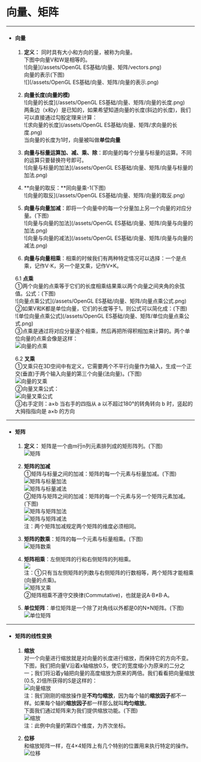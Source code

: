 # 向量、矩阵
---
* #### 向量

   1. **定义：** 同时具有大小和方向的量，被称为向量。  
   下图中向量V和W是相等的。  
   ![向量](/assets/OpenGL ES基础/向量、矩阵/vectors.png)  
   向量的表示\(下图\)  
   ![](/assets/OpenGL ES基础/向量、矩阵/向量的表示.png)

   2. **向量长度\(向量的模\)**  
   ![向量的长度](/assets/OpenGL ES基础/向量、矩阵/向量的长度.png)  
   两条边（x和y）是已知的，如果希望知道向量的长度\(斜边的长度\)，我们可以直接通过勾股定理来计算：  
   ![求向量的长度](/assets/OpenGL ES基础/向量、矩阵/求向量的长度.png)  
   当向量的长度为1时，向量被叫做**单位向量**

   3. **向量与标量运算加、减、乘、除**：即向量的每个分量与标量的运算。不同的运算只要替换符号即可。  
   ![向量与标量的加法](/assets/OpenGL ES基础/向量、矩阵/向量与标量的加法.png)

   4. **向量的取反：**同向量乘-1\(下图\)  
   ![向量的取反](/assets/OpenGL ES基础/向量、矩阵/向量的取反.png)

   5. **向量与向量加减**：即将一个向量中的每一个分量加上另一个向量的对应分量。\(下图\)  
   ![向量与向量的加法](/assets/OpenGL ES基础/向量、矩阵/向量与向量的加法.png)  
   ![向量与向量的减法](/assets/OpenGL ES基础/向量、矩阵/向量与向量的减法.png)
   
   6. **向量与向量相乘**：相乘的时候我们有两种特定情况可以选择：一个是点乘，记作V⋅K，另一个是叉乘，记作V×K。
   
   6.1 **点乘**  
   ①两个向量的点乘等于它们的长度相乘结果乘以两个向量之间夹角的余弦值。公式：\(下图\)  
   ![向量点乘公式](/assets/OpenGL ES基础/向量、矩阵/向量点乘公式.png)  
   ②如果V和K都是单位向量，它们的长度等于1。则公式可以简化成：\(下图\)  
   ![单位向量点乘公式](/assets/OpenGL ES基础/向量、矩阵/单位向量点乘公式.png)  
   ③点乘是通过将对应分量逐个相乘，然后再把所得积相加来计算的。两个单位向量的点乘会像是这样：  
   ![向量的点乘](/assets/向量的点乘.png)

   6.2 **叉乘**  
     ①叉乘只在3D空间中有定义，它需要两个不平行向量作为输入，生成一个正交\(垂直\)于两个输入向量的第三个向量\(法向量\)。\(下图\)  
   ![向量的叉乘](/assets/向量的叉乘.png)  
     ②向量叉乘公式：  
   ![向量叉乘公式](/assets/向量叉乘公式.png)  
     ③右手定则：a×b 当右手的四指从 a 以不超过180°的转角转向 b 时，竖起的大拇指指向是 a×b 的方向

   
***
* #### 矩阵

   1. **定义：** 矩阵是一个由m行n列元素排列成的矩形阵列。\(下图\)  
   ![矩阵](/assets/矩阵.png)

   2. **矩阵的加减**  
   ①矩阵与标量之间的加减：矩阵的每一个元素与标量加减。\(下图\)  
   ![矩阵与标量加法](/assets/矩阵与标量加法.png)  
   ![矩阵与标量减法](/assets/矩阵与标量减法.png)  
   ②矩阵与矩阵之间的加减：矩阵的每一个元素与另一个矩阵元素加减。\(下图\)  
   ![矩阵与矩阵加法](/assets/矩阵与矩阵加法.png)  
   ![矩阵与矩阵减法](/assets/矩阵与矩阵减法.png)  
   注：两个矩阵加减规定两个矩阵的维度必须相同。

   3. **矩阵的数乘**：矩阵的每一个元素与标量相乘。\(下图\)  
   ![矩阵数乘](/assets/矩阵数乘.png)

   4. **矩阵相乘**：左侧矩阵的行和右侧矩阵的列相乘。  
   ![](/assets/矩阵相乘.png)  
   注：①只有当左侧矩阵的列数与右侧矩阵的行数相等，两个矩阵才能相乘\(向量的点乘\)。  
   ![矩阵叉乘](/assets/矩阵叉乘.png)  
   ②矩阵相乘不遵守交换律\(Commutative\)，也就是说A⋅B≠B⋅A。

   5. **单位矩阵**：单位矩阵是一个除了对角线以外都是0的N×N矩阵。\(下图\)  
   ![单位矩阵](/assets/单位矩阵.png)
***
* #### 矩阵的线性变换

   1. **缩放**  
   对一个向量进行缩放就是对向量的长度进行缩放，而保持它的方向不变。  
   下图，我们把向量V沿着x轴缩放0.5，使它的宽度缩小为原来的二分之一；我们将沿着y轴把向量的高度缩放为原来的两倍。我们看看把向量缩放\(0.5, 2\)倍所获得的S是这样的：  
   ![向量缩放](/assets/向量缩放.png)  
   注：我们刚刚的缩放操作是**不均匀缩放**，因为每个轴的**缩放因子**都不一样。如果每个轴的**缩放因子**都一样那么就叫**均匀缩放**。  
   下面我们通过矩阵来为我们提供缩放功能。\(下图\)  
   ![缩放](/assets/缩放-矩阵.png)  
   注：此例中向量的第四个维度，为齐次坐标。

   2. **位移**  
   和缩放矩阵一样，在4×4矩阵上有几个特别的位置用来执行特定的操作。  
   ![位移](/assets/位移-矩阵.png)



